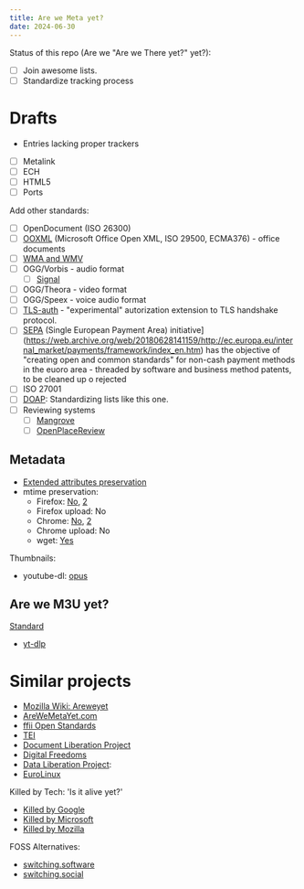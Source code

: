 ```yaml
---
title: Are we Meta yet?
date: 2024-06-30
---
```


Status of this repo (Are we "Are we There yet?" yet?):
- [ ] Join awesome lists.
- [ ] Standardize tracking process

# Drafts

- Entries lacking proper trackers
- [ ] Metalink
- [ ] ECH
- [ ] HTML5
- [ ] Ports

Add other standards:
- [ ] OpenDocument (ISO 26300)
- [ ] [OOXML](https://web.archive.org/web/20180628141159/http://www.noooxml.org/) (Microsoft Office Open XML, ISO 29500, ECMA376) - office documents
- [ ] [WMA and WMV](https://web.archive.org/web/20180628141159/http://wiki.debianforum.de/OffenerBriefEUStreamingEn)
- [ ] OGG/Vorbis - audio format
	- [ ] [Signal](https://github.com/signalapp/Signal-iOS/issues/5771)
- [ ] OGG/Theora - video format
- [ ] OGG/Speex - voice audio format
- [ ] [TLS-auth](https://web.archive.org/web/20180628141159/http://www.fsf.org/news/oppose-tls-authz-standard.html) - "experimental" autorization extension to TLS handshake protocol.
- [ ] [SEPA](https://web.archive.org/web/20180628141159/http://www.philadelphiafed.org/files/wps/2007/wp07-20.pdf) (Single European Payment Area) initiative](https://web.archive.org/web/20180628141159/http://ec.europa.eu/internal_market/payments/framework/index_en.htm) has
	the objective of "creating open and common standards" for non-cash payment
	methods in the euoro area - threaded by software and business method
	patents, to be cleaned up o rejected
- [ ] ISO 27001
- [ ] [DOAP](https://github.com/ewilderj/doap/wiki): Standardizing lists like this one.
- [ ] Reviewing systems
	- [ ] [Mangrove](https://mangrove.reviews/standard)
	- [ ] [OpenPlaceReview](https://github.com/OpenPlaceReviews/opendb)

## Metadata
- [Extended attributes preservation](https://wiki.archlinux.org/title/Extended_attributes#Support)
- mtime preservation:
	- Firefox: [No](https://bugzilla.mozilla.org/show_bug.cgi?id=733954), [2](https://bugzilla.mozilla.org/show_bug.cgi?id=733954)
	- Firefox upload: No
	- Chrome: [No](https://issues.chromium.org/issues/40405216), [2](https://bugs.chromium.org/p/chromium/issues/detail?id=4574)
	- Chrome upload: No
	- wget: [Yes](https://www.gnu.org/software/wget/manual/html_node/Time_002dStamping-Usage.html#Time_002dStamping-Usage)

Thumbnails:
- youtube-dl: [opus](https://github.com/ytdl-org/youtube-dl/issues/22338)

## Are we M3U yet?
[Standard](https://en.wikipedia.org/wiki/M3U#Extended_M3U)
- [yt-dlp](https://github.com/yt-dlp/yt-dlp/issues/9114)

# Similar projects
- [Mozilla Wiki: Areweyet](https://wiki.mozilla.org/Areweyet)
- [AreWeMetaYet.com](http://arewemetayet.com/)
- [ffii Open Standards](https://web.archive.org/web/20180628141159/https://action.ffii.org/openstandards)
- [TEI](https://tei-c.org/)
- [Document Liberation Project](https://www.documentliberation.org/)
- [Digital Freedoms](https://digitalfreedoms.org/en/dfd)
- [Data Liberation Project](https://www.data-liberation-project.org/):
- [EuroLinux](http://www.eurolinux.org/)

Killed by Tech: 'Is it alive yet?'
- [Killed by Google](https://killedbygoogle.com/)
- [Killed by Microsoft](https://killedbymicrosoft.info/)
- [Killed by Mozilla](https://killedbymozilla.com/)

FOSS Alternatives:
- [switching.software](https://codeberg.org/swiso/website)
- [switching.social](https://web.archive.org/web/20190915101437/https://switching.social/)
